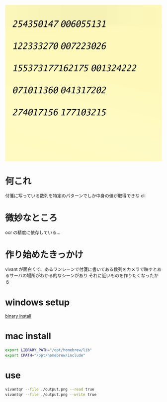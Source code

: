 ![](./sample.png)

# 何これ

付箋に写っている数列を特定のパターンでしか中身の値が取得できな cli

# 微妙なところ

ocr の精度に依存している...

# 作り始めたきっかけ

vivant が面白くて、あるワンシーンで付箋に書いてある数列をカメラで映すとあるサーバの場所がわかる的なシーンがあり
それに近いものを作りたくなったから

# windows setup

[binary install](https://github.com/UB-Mannheim/tesseract/wiki)

# mac install

```sh
export LIBRARY_PATH="/opt/homebrew/lib"
export CPATH="/opt/homebrew/include"
```

# use

```sh
vivantqr --file ./output.png --read true
vivantqr --file ./output.png --write true
```
